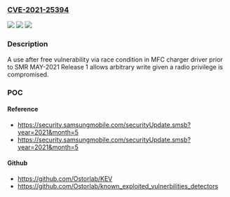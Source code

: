 ### [CVE-2021-25394](https://cve.mitre.org/cgi-bin/cvename.cgi?name=CVE-2021-25394)
![](https://img.shields.io/static/v1?label=Product&message=Samsung%20Mobile%20Devices%20&color=blue)
![](https://img.shields.io/static/v1?label=Version&message=O(8.x)%2C%20P(9.0)%2C%20Q(10.0)%2C%20R(11.0)%3C%20SMR%20MAY-2021%20Release%201%20&color=brighgreen)
![](https://img.shields.io/static/v1?label=Vulnerability&message=CWE-416%3A%20Use%20After%20Free&color=brighgreen)

### Description

A use after free vulnerability via race condition in MFC charger driver prior to SMR MAY-2021 Release 1 allows arbitrary write given a radio privilege is compromised.

### POC

#### Reference
- https://security.samsungmobile.com/securityUpdate.smsb?year=2021&month=5
- https://security.samsungmobile.com/securityUpdate.smsb?year=2021&month=5

#### Github
- https://github.com/Ostorlab/KEV
- https://github.com/Ostorlab/known_exploited_vulnerbilities_detectors


